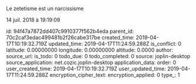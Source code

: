 Le zetetisme est un narcissisme

14 juil. 2018 à 19:19:09



id: 94f47a7872dd407c9910377f562b4eda
parent_id: 70c2caf3edac499481b2f26cabe317be
created_time: 2019-04-17T10:19:32.719Z
updated_time: 2019-04-17T11:24:59.288Z
is_conflict: 0
latitude: 0.00000000
longitude: 0.00000000
altitude: 0.0000
author: 
source_url: 
is_todo: 0
todo_due: 0
todo_completed: 0
source: joplin-desktop
source_application: net.cozic.joplin-desktop
application_data: 
order: 0
user_created_time: 2019-04-17T10:19:32.719Z
user_updated_time: 2019-04-17T11:24:59.288Z
encryption_cipher_text: 
encryption_applied: 0
type_: 1